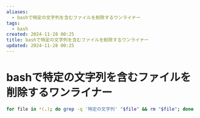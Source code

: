 ```yaml
---
aliases:
  - bashで特定の文字列を含むファイルを削除するワンライナー
tags:
  - bash
created: 2024-11-28 00:25
title: bashで特定の文字列を含むファイルを削除するワンライナー
updated: 2024-11-28 00:25
---
```


# bashで特定の文字列を含むファイルを削除するワンライナー

```bash
for file in *(.); do grep -q '特定の文字列' "$file" && rm "$file"; done
```
